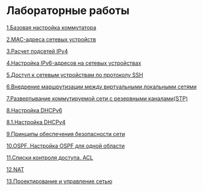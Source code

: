 # Лабораторные работы

<p><a href="https://github.com/KudryavcevR/Otus/tree/main/labs/01%20lab/readme.md">1.Базовая настройка коммутатора</a>
<p><a href="https://github.com/KudryavcevR/Otus/tree/main/labs/02lab/readme.md">2.MAC-адреса сетевых устройств</a>
<p><a href="https://github.com/KudryavcevR/Otus/blob/main/labs/03%20lab/readme.md">3.Расчет подсетей IPv4</a>
<p><a href="https://github.com/KudryavcevR/Otus/tree/main/labs/04%20lab#readme">4.Настройка IPv6-адресов на сетевых устройствах</a>
<p><a href="https://github.com/KudryavcevR/Otus/tree/main/labs/05%20lab#readme">5.Доступ к сетевым устройствам по протоколу SSH</a>
<p><a href="https://github.com/KudryavcevR/Otus/blob/main/labs/06%20lab/readme.md">6.Внедрение маршрутизации между виртуальными локальными сетями</a>
<p><a href="https://github.com/KudryavcevR/Otus/blob/main/labs/07%20lab/readme.md">7.Развертывание коммутируемой сети с резервными каналами(STP)</a>
<p><a href="https://github.com/KudryavcevR/Otus/blob/main/labs/08%20lab/readme.md">8.Настройка DHCPv6</a>
<p><a href="https://github.com/KudryavcevR/Otus/blob/main/labs/08.1/readme.md">8.1.Настройка DHCPv4</a> 
<p><a href="https://github.com/KudryavcevR/Otus/blob/main/labs/09%20lab/readme.md">9.Принципы обеспечения безопасности сети</a>
<p><a href="https://github.com/KudryavcevR/Otus/blob/main/labs/10%20lab/readme.md">10.OSPF. Настройка OSPF для одной области </a>
<p><a href="https://github.com/KudryavcevR/Otus/blob/main/labs/11%20lab/readme.md">11.Списки контроля доступа. ACL </a>
<p><a href="https://github.com/KudryavcevR/Otus/blob/main/labs/12%20lab/readme.md">12.NAT</a>
<p><a href="https://github.com/KudryavcevR/Otus/blob/main/labs/13%20lab/readme.md">13.Проектирование и управление сетью </a>
